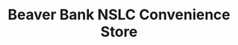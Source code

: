 ---
title: "Beaver Bank NSLC Convenience Store"
url: /beaver-bank/beaver-bank-nslc-convenience-store/
shop: Supermarkt
---